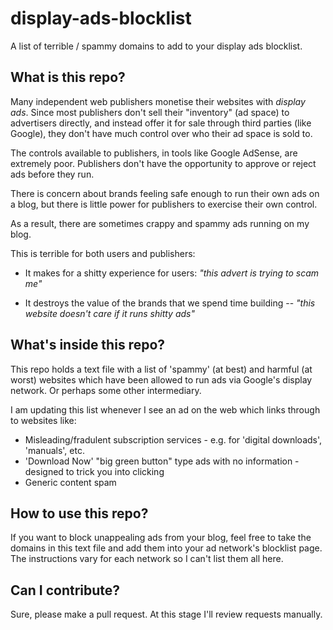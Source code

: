 # display-ads-blocklist
A list of terrible / spammy domains to add to your display ads blocklist.

## What is this repo?
Many independent web publishers monetise their websites with _display ads_. Since most publishers don't sell their "inventory" (ad space) to advertisers directly, and instead offer it for sale through third parties (like Google), they don't have much control over who their ad space is sold to. 

The controls available to publishers, in tools like Google AdSense, are extremely poor. Publishers don't have the opportunity to approve or reject ads before they run. 

There is concern about brands feeling safe enough to run their own ads on a blog, but there is little power for publishers to exercise their own control.

As a result, there are sometimes crappy and spammy ads running on my blog.

This is terrible for both users and publishers:

- It makes for a shitty experience for users: _"this advert is trying to scam me"_

- It destroys the value of the brands that we spend time building -- _"this website doesn't care if it runs shitty ads"_

## What's inside this repo?
This repo holds a text file with a list of 'spammy' (at best) and harmful (at worst) websites which have been allowed to run ads via Google's display network. Or perhaps some other intermediary.

I am updating this list whenever I see an ad on the web which links through to websites like:

- Misleading/fradulent subscription services - e.g. for 'digital downloads', 'manuals', etc.
- 'Download Now' "big green button" type ads with no information - designed to trick you into clicking
- Generic content spam

## How to use this repo?
If you want to block unappealing ads from your blog, feel free to take the domains in this text file and add them into your ad network's blocklist page. The instructions vary for each network so I can't list them all here.

## Can I contribute?
Sure, please make a pull request. At this stage I'll review requests manually.


